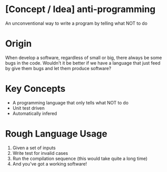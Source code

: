 # [Concept / Idea] anti-programming
An unconventional way to write a program by telling what NOT to do

# Origin
When develop a software, regardless of small or big, there always be some bugs in the code.
Wouldn't it be better if we have a language that just feed by give them bugs and let them produce software?

# Key Concepts
- A programming language that only tells what NOT to do
- Unit test driven
- Automatically infered

# Rough Language Usage
1. Given a set of inputs
2. Write test for invalid cases
3. Run the compilation sequence (this would take quite a long time)
4. And you've got a working software!
